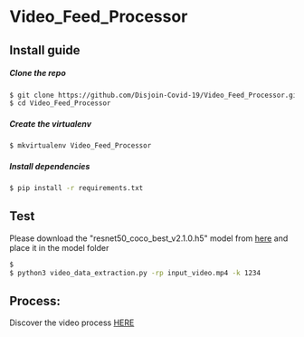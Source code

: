 # Video_Feed_Processor
 
  
## Install guide

##### Clone the repo

```bash
$ git clone https://github.com/Disjoin-Covid-19/Video_Feed_Processor.git
$ cd Video_Feed_Processor
```

##### Create the virtualenv
```bash
$ mkvirtualenv Video_Feed_Processor
```

##### Install dependencies
```bash
$ pip install -r requirements.txt
```


## Test


Please download the "resnet50_coco_best_v2.1.0.h5" model from [here](https://github.com/OlafenwaMoses/ImageAI/releases/download/1.0/resnet50_coco_best_v2.0.1.h5) and place it in the model folder 

```bash
$  
$ python3 video_data_extraction.py -rp input_video.mp4 -k 1234


```


## Process: 

Discover the video process 
    [HERE](https://docs.google.com/document/d/11LC8VgPtbjqHRegUo5DsLCqGggB8Ly4RXdzkQhC1B7c/edit?usp=sharing)

